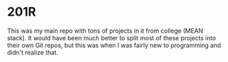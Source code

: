 # 201R
This was my main repo with tons of projects in it from college (MEAN stack). It would have been much better to split most of these projects into their own Git repos, but this was when I was fairly new to programming and didn't realize that.
